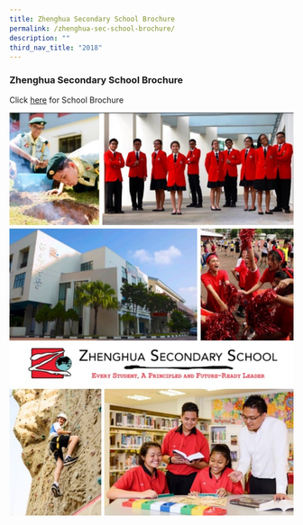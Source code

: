 ```yaml
---
title: Zhenghua Secondary School Brochure
permalink: /zhenghua-sec-school-brochure/
description: ""
third_nav_title: "2018"
---
```

### Zhenghua Secondary School Brochure

Click [here](/files/school%20brochure.pdf) for School Brochure

![](/images/sch%20brochure.jpg)